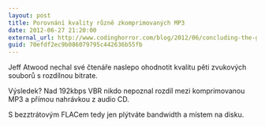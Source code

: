 ```yaml
---
layout: post
title: Porovnání kvality různě zkomprimovaných MP3
date: 2012-06-27 21:20:00
external_url: http://www.codinghorror.com/blog/2012/06/concluding-the-great-mp3-bitrate-experiment.html
guid: 70efdf2ec9b086079795c442636b55fb
---
```


Jeff Atwood nechal své čtenáře naslepo ohodnotit kvalitu pěti zvukových souborů s rozdílnou bitrate.

Výsledek? Nad 192kbps VBR nikdo nepoznal rozdíl mezi komprimovanou MP3 a přímou nahrávkou z audio CD.

S bezztrátovým FLACem tedy jen plýtváte bandwidth a místem na disku.
